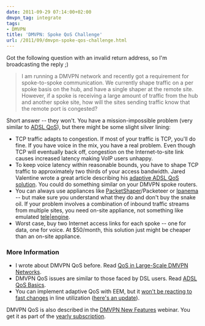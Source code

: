 ```yaml
---
date: 2011-09-29 07:14:00+02:00
dmvpn_tag: integrate
tags:
- DMVPN
title: 'DMVPN: Spoke QoS Challenge'
url: /2011/09/dmvpn-spoke-qos-challenge.html
---
```

Got the following question with an invalid return address, so I'm broadcasting the reply ;)

> I am running a DMVPN network and recently got a requirement for spoke-to-spoke communication. We currently shape traffic on a per spoke basis on the hub, and have a single shaper at the remote site. However, if a spoke is receiving a large amount of traffic from the hub and another spoke site, how will the sites sending traffic know that the remote port is congested?

Short answer -- they won't. You have a mission-impossible problem (very similar to [ADSL QoS](/2009/06/adsl-qos-basics.html)), but there might be some slight silver lining:
<!--more-->
-   TCP traffic adapts to congestion. If most of your traffic is TCP, you'll do fine. If you have voice in the mix, you have a real problem. Even though TCP will eventually back off, congestion on the Internet-to-site link causes increased latency making VoIP users unhappy.
-   To keep voice latency within reasonable bounds, you have to shape TCP traffic to approximately two thirds of your access bandwidth. Jared Valentine wrote a great article describing his [adaptive ADSL QoS solution](http://www.xmission.com/~hidden/aatqos/). You could do something similar on your DMVPN spoke routers.
-   You can always use appliances like [PacketShaper](http://www.bluecoat.com/products/packetshaper)/Packeteer or [Ipanema](http://www.ipanematech.com/) -- but make sure you understand what they do and don't buy the snake oil. If your problem involves a combination of inbound traffic streams from multiple sites, you need on-site appliance, not something like emulated [tele\|engine](http://www.ipanematech.com/en/tele-engine).
-   Worst case, buy two Internet access links for each spoke -- one for data, one for voice. At \$50/month, this solution just might be cheaper than an on-site appliance.

### More Information

* I wrote about DMVPN QoS before. Read [QoS in Large-Scale DMVPN Networks](/2011/06/qos-in-large-scale-dmvpn-networks.html).
* DMVPN QoS issues are similar to those faced by DSL users. Read [ADSL QoS Basics](/2009/06/adsl-qos-basics.html).
* You can implement adaptive QoS with EEM, but it [won't be reacting to fast changes](/2008/12/this-is-qos-who-cares-about-real-time.html) in line utilization ([here's an update](/2010/01/update-workaround-for-sluggish-cb-qos.html)).

DMVPN QoS is also described in the [DMVPN New Features](https://www.ipspace.net/DMVPN150) webinar. You get it as part of the [yearly subscription](https://www.ipspace.net/Subscription).
